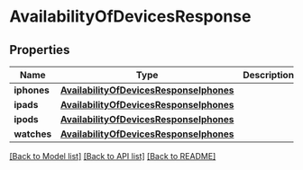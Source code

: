 # AvailabilityOfDevicesResponse

## Properties
Name | Type | Description | Notes
------------ | ------------- | ------------- | -------------
**iphones** | [**AvailabilityOfDevicesResponseIphones**](AvailabilityOfDevicesResponseIphones.md) |  | 
**ipads** | [**AvailabilityOfDevicesResponseIphones**](AvailabilityOfDevicesResponseIphones.md) |  | 
**ipods** | [**AvailabilityOfDevicesResponseIphones**](AvailabilityOfDevicesResponseIphones.md) |  | 
**watches** | [**AvailabilityOfDevicesResponseIphones**](AvailabilityOfDevicesResponseIphones.md) |  | 

[[Back to Model list]](../README.md#documentation-for-models) [[Back to API list]](../README.md#documentation-for-api-endpoints) [[Back to README]](../README.md)


